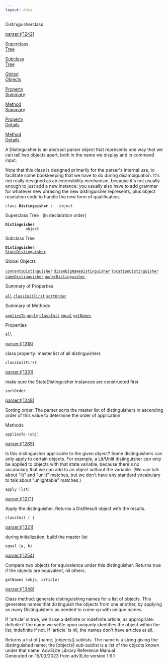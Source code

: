```yaml
---
layout: docs
---
```

<span class="title">Distinguisher</span><span class="type">class</span>

[parser.t](../file/parser.t.html)\[[1242](../source/parser.t.html#1242)\]

[Superclass  
Tree](#_SuperClassTree_)

[Subclass  
Tree](#_SubClassTree_)

[Global  
Objects](#_ObjectSummary_)

[Property  
Summary](#_PropSummary_)

[Method  
Summary](#_MethodSummary_)

[Property  
Details](#_Properties_)

[Method  
Details](#_Methods_)



A Distinguisher is an abstract parser object that represents one way
that we can tell two objects apart, both in the name we display and in
command input.

Note that this class is designed primarily for the parser's internal
use, to facilitate some bookkeeping that we have to do during
disambiguation. It's not really designed as an extensibility mechanism,
because it's not usually enough to just add a new instance: you usually
also have to add grammar for whatever new phrasing the new distinguisher
represents, plus object resolution code to handle the new form of
qualification.

`class `**`Distinguisher`**` :   object`



<span id="_SuperClassTree_"></span>



<span class="hdln">Superclass Tree</span>   (in declaration order)



**`Distinguisher`**  
`         object`  
<span id="_SubClassTree_"></span>



<span class="hdln">Subclass Tree</span>  



**`Distinguisher`**  
[`StateDistinguisher`](../object/StateDistinguisher.html)  
<span id="_ObjectSummary_"></span>



<span class="hdln">Global Objects</span>  



[`contentsDistinguisher`](../object/contentsDistinguisher.html) [`disambigNameDistinguisher`](../object/disambigNameDistinguisher.html) [`locationDistinguisher`](../object/locationDistinguisher.html) [`nameDistinguisher`](../object/nameDistinguisher.html) [`ownerDistinguisher`](../object/ownerDistinguisher.html)
<span id="_PropSummary_"></span>



<span class="hdln">Summary of Properties</span>  



[`all`](#all) [`classInitFirst`](#classInitFirst) [`sortOrder`](#sortOrder)

<span id="_MethodSummary_"></span>



<span class="hdln">Summary of Methods</span>  



[`appliesTo`](#appliesTo) [`apply`](#apply) [`classInit`](#classInit) [`equal`](#equal) [`getNames`](#getNames)

<span id="_Properties_"></span>



<span class="hdln">Properties</span>  



<span id="all"></span>

`all`

[parser.t](../file/parser.t.html)\[[1318](../source/parser.t.html#1318)\]



class property: master list of all distinguishers



<span id="classInitFirst"></span>

`classInitFirst`

[parser.t](../file/parser.t.html)\[[1331](../source/parser.t.html#1331)\]



make sure the StateDistinguisher instances are constructed first



<span id="sortOrder"></span>

`sortOrder`

[parser.t](../file/parser.t.html)\[[1248](../source/parser.t.html#1248)\]



Sorting order. The parser sorts the master list of distinguishers in
ascending order of this value to determine the order of application.



<span id="_Methods_"></span>



<span class="hdln">Methods</span>  



<span id="appliesTo"></span>

`appliesTo (obj)`

[parser.t](../file/parser.t.html)\[[1265](../source/parser.t.html#1265)\]



Is this distinguisher applicable to the given object? Some
distinguishers can only apply to certain objects. For example, a
Lit/Unlit distinguisher can only be applied to objects with that state
variable, because there's no vocabulary that we can add to an object
without the variable. (We can talk about "lit" and "unlit" matches, but
we don't have any standard vocabulary to talk about "unlightable"
matches.)



<span id="apply"></span>

`apply (lst)`

[parser.t](../file/parser.t.html)\[[1271](../source/parser.t.html#1271)\]



Apply the distinguisher. Returns a DistResult object with the results.



<span id="classInit"></span>

`classInit ( )`

[parser.t](../file/parser.t.html)\[[1321](../source/parser.t.html#1321)\]



during initialization, build the master list



<span id="equal"></span>

`equal (a, b)`

[parser.t](../file/parser.t.html)\[[1254](../source/parser.t.html#1254)\]



Compare two objects for equivalence under this distinguisher. Returns
true if the objects are equivalent, nil others.



<span id="getNames"></span>

`getNames (objs, article)`

[parser.t](../file/parser.t.html)\[[1348](../source/parser.t.html#1348)\]



Class method: generate distinguishing names for a list of objects. This
generates names that distinguish the objects from one another, by
applying as many Distinguishers as needed to come up with unique names.

If 'article' is true, we'll use a definite or indefinite article, as
appropriate: definite if the name we settle upon uniquely identifies the
object within the list, indefinite if not. If 'article' is nil, the
names don't have articles at all.

Returns a list of \[name, \[objects\]\] sublists. The name is a string
giving the distinguished name; the \[objects\] sub-sublist is a list of
the objects known under that name.
Adv3Lite Library Reference Manual  
Generated on 15/03/2023 from adv3Lite version 1.6.1



